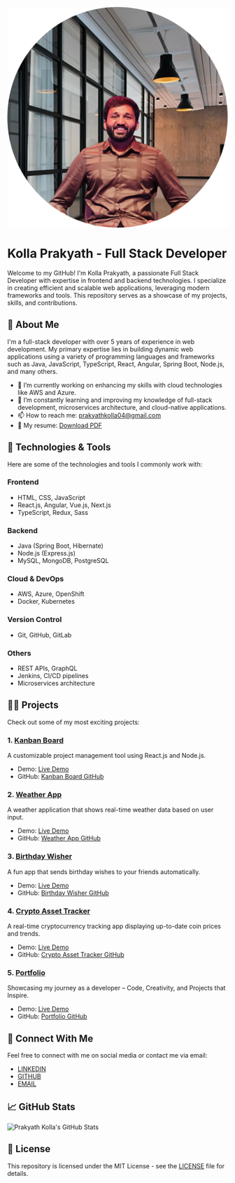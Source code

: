 ![logo](https://github.com/prakyathkolla/prakyathkolla/blob/main/heading.png)

# Kolla Prakyath - Full Stack Developer

Welcome to my GitHub! I'm Kolla Prakyath, a passionate Full Stack Developer with expertise in frontend and backend technologies. I specialize in creating efficient and scalable web applications, leveraging modern frameworks and tools. This repository serves as a showcase of my projects, skills, and contributions.

## 🚀 About Me

I'm a full-stack developer with over 5 years of experience in web development. My primary expertise lies in building dynamic web applications using a variety of programming languages and frameworks such as Java, JavaScript, TypeScript, React, Angular, Spring Boot, Node.js, and many others.

- 🔭 I’m currently working on enhancing my skills with cloud technologies like AWS and Azure.
- 🌱 I’m constantly learning and improving my knowledge of full-stack development, microservices architecture, and cloud-native applications.
- 📫 How to reach me: [prakyathkolla04@gmail.com](mailto:prakyathkolla04@gmail.com)
- 📄 My resume: [Download PDF](https://github.com/prakyathkolla/prakyathkolla/blob/main/Kolla_Prakyath_FullStack_Resume.pdf)

## 🔧 Technologies & Tools

Here are some of the technologies and tools I commonly work with:

### Frontend
- HTML, CSS, JavaScript
- React.js, Angular, Vue.js, Next.js
- TypeScript, Redux, Sass

### Backend
- Java (Spring Boot, Hibernate)
- Node.js (Express.js)
- MySQL, MongoDB, PostgreSQL

### Cloud & DevOps
- AWS, Azure, OpenShift
- Docker, Kubernetes

### Version Control
- Git, GitHub, GitLab

### Others
- REST APIs, GraphQL
- Jenkins, CI/CD pipelines
- Microservices architecture

## 🧑‍💻 Projects

Check out some of my most exciting projects:

### 1. [Kanban Board](https://kanban-board-prakyath.vercel.app/)
A customizable project management tool using React.js and Node.js.
- Demo: [Live Demo](https://kanban-board-prakyath.vercel.app/)
- GitHub: [Kanban Board GitHub](https://github.com/prakyathkolla/Kanban-Board)

### 2. [Weather App](https://weather-app-prakyath.vercel.app/)
A weather application that shows real-time weather data based on user input.
- Demo: [Live Demo](https://weather-app-prakyath.vercel.app/)
- GitHub: [Weather App GitHub](https://github.com/prakyathkolla/Weather-App)

### 3. [Birthday Wisher](https://birthday-wisher-prakyath.vercel.app/)
A fun app that sends birthday wishes to your friends automatically.
- Demo: [Live Demo](https://birthday-wisher-prakyath.vercel.app/)
- GitHub: [Birthday Wisher GitHub](https://github.com/prakyathkolla/Birthday-Wisher)

### 4. [Crypto Asset Tracker](https://crypto-asset-tracker-two.vercel.app/)
A real-time cryptocurrency tracking app displaying up-to-date coin prices and trends.
- Demo: [Live Demo](https://crypto-asset-tracker-two.vercel.app/)
- GitHub: [Crypto Asset Tracker GitHub](https://github.com/prakyathkolla/crypto-asset-tracker)
  
### 5. [Portfolio](https://kollaprakyath.dev/)
Showcasing my journey as a developer – Code, Creativity, and Projects that Inspire.
- Demo: [Live Demo](https://kollaprakyath.dev/)
- GitHub: [Portfolio GitHub](https://github.com/prakyathkolla/Portfolio)

## 💬 Connect With Me

Feel free to connect with me on social media or contact me via email:

- [LINKEDIN](https://www.linkedin.com/in/kolla-prakyath)
- [GITHUB](https://github.com/prakyathkolla)
- [EMAIL](mailto:prakyathkolla04@gmail.com)

## 📈 GitHub Stats

![Prakyath Kolla's GitHub Stats](https://github-readme-stats.vercel.app/api?username=prakyathkolla&show_icons=true&count_private=true&hide=prs&theme=radical)

## 🔖 License

This repository is licensed under the MIT License - see the [LICENSE](LICENSE) file for details.
